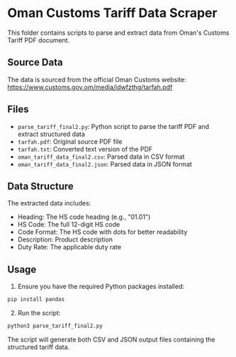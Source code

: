 # Oman Customs Tariff Data Scraper

This folder contains scripts to parse and extract data from Oman's Customs Tariff PDF document.

## Source Data

The data is sourced from the official Oman Customs website:
https://www.customs.gov.om/media/idwfzthg/tarfah.pdf

## Files

- `parse_tariff_final2.py`: Python script to parse the tariff PDF and extract structured data
- `tarfah.pdf`: Original source PDF file
- `tarfah.txt`: Converted text version of the PDF
- `oman_tariff_data_final2.csv`: Parsed data in CSV format
- `oman_tariff_data_final2.json`: Parsed data in JSON format

## Data Structure

The extracted data includes:
- Heading: The HS code heading (e.g., "01.01")
- HS Code: The full 12-digit HS code
- Code Format: The HS code with dots for better readability
- Description: Product description
- Duty Rate: The applicable duty rate

## Usage

1. Ensure you have the required Python packages installed:
```bash
pip install pandas
```

2. Run the script:
```bash
python3 parse_tariff_final2.py
```

The script will generate both CSV and JSON output files containing the structured tariff data.